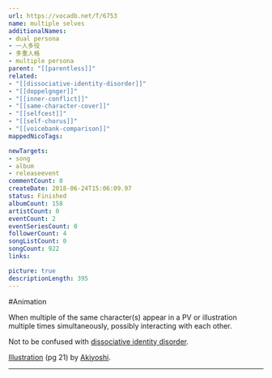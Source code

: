 ```yaml
---
url: https://vocadb.net/T/6753
name: multiple selves
additionalNames: 
- dual persona
- 一人多役
- 多重人格
- multiple persona
parent: "[[parentless]]"
related:
- "[[dissociative-identity-disorder]]"
- "[[doppelgnger]]"
- "[[inner-conflict]]"
- "[[same-character-cover]]"
- "[[selfcest]]"
- "[[self-chorus]]"
- "[[voicebank-comparison]]"
mappedNicoTags:

newTargets:
- song
- album
- releaseevent
commentCount: 0
createDate: 2018-06-24T15:06:09.97
status: Finished
albumCount: 158
artistCount: 0
eventCount: 2
eventSeriesCount: 0
followerCount: 4
songListCount: 0
songCount: 922
links: 

picture: true
descriptionLength: 395
---
```


#Animation

When multiple of the same character(s) appear in a PV or illustration multiple times simultaneously, possibly interacting with each other.

Not to be confused with [dissociative identity disorder](https://vocadb.net/T/3172/dissociative-identity-disorder).

[Illustration](https://www.pixiv.net/member_illust.php?mode=medium&illust_id=51982698) (pg 21) by [Akiyoshi](https://vocadb.net/Ar/11441).

---


